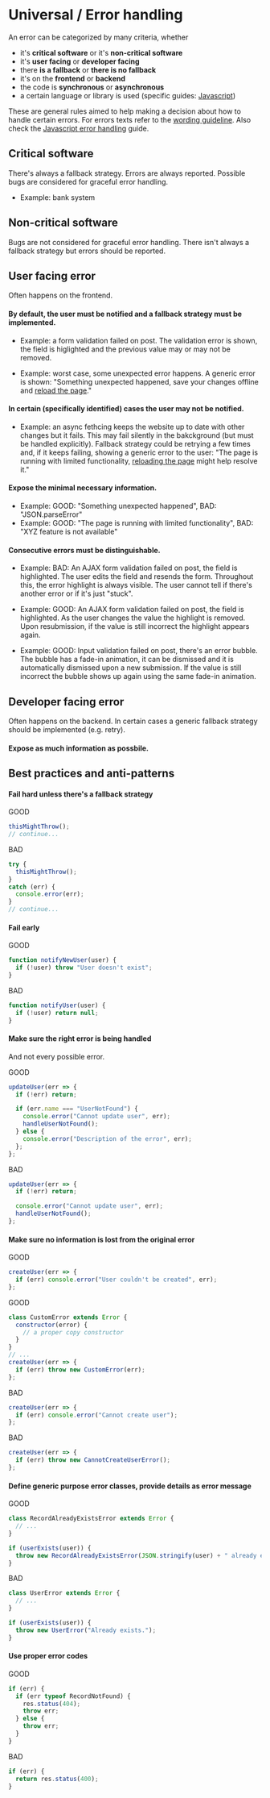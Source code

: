 # Universal / Error handling

An error can be categorized by many criteria, whether
- it's **critical software** or it's **non-critical software**
- it's **user facing** or **developer facing**
- there **is a fallback** or **there is no fallback**
- it's on the **frontend** or **backend**
- the code is **synchronous** or **asynchronous**
- a certain language or library is used (specific guides: [Javascript](../js/error-handling.md))

These are general rules aimed to help making a decision about how to handle certain errors. For errors texts refer to the [wording guideline](https://github.com/c-hive/guides/issues/2). Also check the [Javascript error handling](../js/error-handling.md) guide.

## Critical software

There's always a fallback strategy. Errors are always reported. Possible bugs are considered for graceful error handling.

- Example: bank system

## Non-critical software

Bugs are not considered for graceful error handling. There isn't always a fallback strategy but errors should be reported.

## User facing error

Often happens on the frontend.

#### By default, the user must be notified and a fallback strategy must be implemented.

- Example: a form validation failed on post. The validation error is shown, the field is higlighted and the previous value may or may not be removed.

- Example: worst case, some unexpected error happens. A generic error is shown: "Something unexpected happened, save your changes offline and [reload the page](error-handling.md)."

#### In certain (specifically identified) cases the user may not be notified.

- Example: an async fethcing keeps the website up to date with other changes but it fails. This may fail silently in the bakckground (but must be handled explicitly). Fallback strategy could be retrying a few times and, if it keeps failing, showing a generic error to the user: "The page is running with limited functionality, [reloading the page](error-handling.md) might help resolve it."

#### Expose the minimal necessary information.

- Example: GOOD: "Something unexpected happened", BAD: "JSON.parseError"
- Example: GOOD: "The page is running with limited functionality", BAD: "XYZ feature is not available"

#### Consecutive errors must be distinguishable.

- Example: BAD: An AJAX form validation failed on post, the field is highlighted. The user edits the field and resends the form. Throughout this, the error highlight is always visible. The user cannot tell if there's another error or if it's just "stuck".

- Example: GOOD: An AJAX form validation failed on post, the field is highlighted. As the user changes the value the highlight is removed. Upon resubmission, if the value is still incorrect the highlight appears again.

- Example: GOOD: Input validation failed on post, there's an error bubble. The bubble has a fade-in animation, it can be dismissed and it is automatically dismissed upon a new submission. If the value is still incorrect the bubble shows up again using the same fade-in animation.

## Developer facing error

Often happens on the backend. In certain cases a generic fallback strategy should be implemented (e.g. retry).

#### Expose as much information as possbile.

## Best practices and anti-patterns

#### Fail hard unless there's a fallback strategy

GOOD

```js
thisMightThrow();
// continue...
```

BAD

```js
try {
  thisMightThrow();
}
catch (err) {
  console.error(err);
}
// continue...
```

#### Fail early

GOOD

```js
function notifyNewUser(user) {
  if (!user) throw "User doesn't exist";
}
```

BAD

```js
function notifyUser(user) {
  if (!user) return null;
}
```

#### Make sure the right error is being handled

And not every possible error.

GOOD

```js
updateUser(err => {
  if (!err) return;

  if (err.name === "UserNotFound") {
    console.error("Cannot update user", err);
    handleUserNotFound();
  } else {
    console.error("Description of the error", err);
  };
};
```

BAD

```js
updateUser(err => {
  if (!err) return;

  console.error("Cannot update user", err);
  handleUserNotFound();
};
```

#### Make sure no information is lost from the original error

GOOD

```js
createUser(err => {
  if (err) console.error("User couldn't be created", err);
};
```

GOOD

```js
class CustomError extends Error {
  constructor(error) {
    // a proper copy constructor
  }
}
// ...
createUser(err => {
  if (err) throw new CustomError(err);
};
```

BAD

```js
createUser(err => {
  if (err) console.error("Cannot create user");
};
```

BAD

```js
createUser(err => {
  if (err) throw new CannotCreateUserError();
};
```

#### Define generic purpose error classes, provide details as error message

GOOD

```js
class RecordAlreadyExistsError extends Error {
  // ...
}

if (userExists(user)) {
  throw new RecordAlreadyExistsError(JSON.stringify(user) + " already exists.");
}
```

BAD

```js
class UserError extends Error {
  // ...
}

if (userExists(user)) {
  throw new UserError("Already exists.");
}
```

#### Use proper error codes

GOOD

```js
if (err) {
  if (err typeof RecordNotFound) {
    res.status(404);
    throw err;
  } else {
    throw err;
  }
}
```

BAD

```js
if (err) {
  return res.status(400);
}
```
